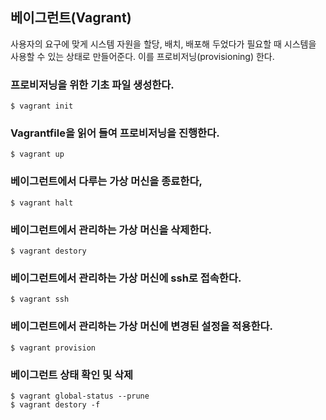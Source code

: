 ## 베이그런트(Vagrant)
사용자의 요구에 맞게 시스템 자원을 할당, 배치, 배포해 두었다가 필요할 때 시스템을 사용할 수 있는 상태로 만들어준다. 이를 프로비저닝(provisioning) 한다.


### 프로비저닝을 위한 기초 파일 생성한다.
```
$ vagrant init
```

### Vagrantfile을 읽어 들여 프로비저닝을 진행한다.
```
$ vagrant up
```

### 베이그런트에서 다루는 가상 머신을 종료한다,
```
$ vagrant halt
```

### 베이그런트에서 관리하는 가상 머신을 삭제한다.
```
$ vagrant destory
```

### 베이그런트에서 관리하는 가상 머신에 ssh로 접속한다.
```
$ vagrant ssh
```

### 베이그런트에서 관리하는 가상 머신에 변경된 설정을 적용한다.
```
$ vagrant provision
```

### 베이그런트 상태 확인 및 삭제
```
$ vagrant global-status --prune
$ vagrant destory -f
```
